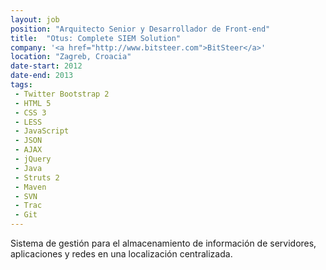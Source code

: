 ```yaml
---
layout: job
position: "Arquitecto Senior y Desarrollador de Front-end"
title:  "Otus: Complete SIEM Solution"
company: '<a href="http://www.bitsteer.com">BitSteer</a>'
location: "Zagreb, Croacia"
date-start: 2012
date-end: 2013
tags:
 - Twitter Bootstrap 2
 - HTML 5
 - CSS 3
 - LESS
 - JavaScript
 - JSON
 - AJAX
 - jQuery
 - Java
 - Struts 2
 - Maven
 - SVN
 - Trac
 - Git
---
```


Sistema de gestión para el almacenamiento de información de servidores, aplicaciones y redes en una localización centralizada.